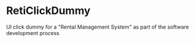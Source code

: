 # RetiClickDummy
UI click dummy for a "Rental Management System" as part of the software development process

